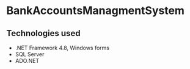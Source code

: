 #  BankAccountsManagmentSystem

## Technologies used

- .NET Framework 4.8, Windows forms
- SQL Server
- ADO.NET
